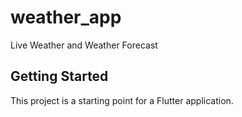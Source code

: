 # weather_app

Live Weather and Weather Forecast

## Getting Started

This project is a starting point for a Flutter application.

